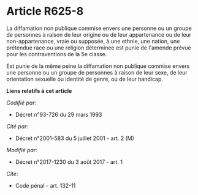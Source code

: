 # Article R625-8

La diffamation non publique commise envers une personne ou un groupe de personnes à raison de leur origine ou de leur
appartenance ou de leur non-appartenance, vraie ou supposée, à une ethnie, une nation, une prétendue race ou une religion
déterminée est punie de l'amende prévue pour les contraventions de la 5e classe.

Est punie de la même peine la diffamation non publique commise envers une personne ou un groupe de personnes à raison de leur
sexe, de leur orientation sexuelle ou identité de genre, ou de leur handicap.

**Liens relatifs à cet article**

_Codifié par_:

  - Décret n°93-726 du 29 mars 1993

_Cité par_:

  - Décret n°2001-583 du 5 juillet 2001 - art. 2 (M)

_Modifié par_:

  - Décret n°2017-1230 du 3 août 2017 - art. 1

_Cite_:

  - Code pénal - art. 132-11
